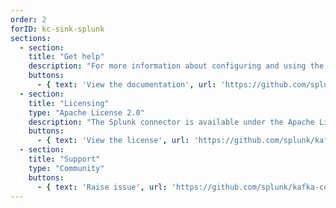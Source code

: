 ```yaml
---
order: 2
forID: kc-sink-splunk
sections:
  - section:
    title: "Get help"
    description: "For more information about configuring and using the connector, see the documentation."
    buttons:
      - { text: 'View the documentation', url: 'https://github.com/splunk/kafka-connect-splunk' }
  - section:
    title: "Licensing"
    type: "Apache License 2.0"
    description: "The Splunk connector is available under the Apache License 2.0 license."
    buttons:
      - { text: 'View the license', url: 'https://github.com/splunk/kafka-connect-splunk/blob/develop/LICENSE' }
  - section:
    title: "Support"
    type: "Community"
    buttons:
      - { text: 'Raise issue', url: 'https://github.com/splunk/kafka-connect-splunk/issues' }
---
```

